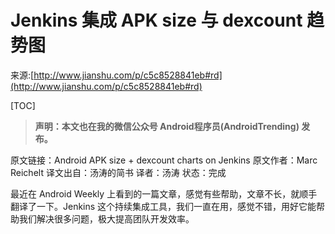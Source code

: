 # Jenkins 集成 APK size 与 dexcount 趋势图

来源:[http://www.jianshu.com/p/c5c8528841eb#rd](http://www.jianshu.com/p/c5c8528841eb#rd)

[TOC]

> **声明：本文也在我的微信公众号 Android程序员(AndroidTrending) 发布。**

原文链接：Android APK size + dexcount charts on Jenkins
原文作者：Marc Reichelt
译文出自：汤涛的简书
译者：汤涛
状态：完成

最近在 Android Weekly 上看到的一篇文章，感觉有些帮助，文章不长，就顺手翻译了一下。Jenkins 这个持续集成工具，我们一直在用，感觉不错，用好它能帮助我们解决很多问题，极大提高团队开发效率。
